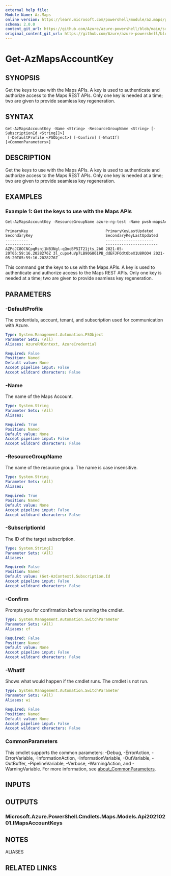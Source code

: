 ```yaml
---
external help file:
Module Name: Az.Maps
online version: https://learn.microsoft.com/powershell/module/az.maps/get-azmapsaccountkey
schema: 2.0.0
content_git_url: https://github.com/Azure/azure-powershell/blob/main/src/Maps/help/Get-AzMapsAccountKey.md
original_content_git_url: https://github.com/Azure/azure-powershell/blob/main/src/Maps/help/Get-AzMapsAccountKey.md
---
```


# Get-AzMapsAccountKey

## SYNOPSIS
Get the keys to use with the Maps APIs.
A key is used to authenticate and authorize access to the Maps REST APIs.
Only one key is needed at a time; two are given to provide seamless key regeneration.

## SYNTAX

```
Get-AzMapsAccountKey -Name <String> -ResourceGroupName <String> [-SubscriptionId <String[]>]
 [-DefaultProfile <PSObject>] [-Confirm] [-WhatIf] [<CommonParameters>]
```

## DESCRIPTION
Get the keys to use with the Maps APIs.
A key is used to authenticate and authorize access to the Maps REST APIs.
Only one key is needed at a time; two are given to provide seamless key regeneration.

## EXAMPLES

### Example 1: Get the keys to use with the Maps APIs
```powershell
Get-AzMapsAccountKey -ResourceGroupName azure-rg-test -Name pwsh-mapsAccount02
```

```output
PrimaryKey                                  PrimaryKeyLastUpdated        SecondaryKey                                SecondaryKeyLastUpdated
----------                                  ---------------------        ------------                                -----------------------
AZPcJC8OCNCpqRsnj1NB3Ngl-qQncBP5IT21jts_2b0 2021-05-20T05:59:16.2028276Z 3l_cups4uVp7LB90G861PB_ddEFJFOdt0beX1U8ROO4 2021-05-20T05:59:16.2028276Z
```

This command get the keys to use with the Maps APIs.
A key is used to authenticate and authorize access to the Maps REST APIs.
Only one key is needed at a time; two are given to provide seamless key regeneration.

## PARAMETERS

### -DefaultProfile
The credentials, account, tenant, and subscription used for communication with Azure.

```yaml
Type: System.Management.Automation.PSObject
Parameter Sets: (All)
Aliases: AzureRMContext, AzureCredential

Required: False
Position: Named
Default value: None
Accept pipeline input: False
Accept wildcard characters: False
```

### -Name
The name of the Maps Account.

```yaml
Type: System.String
Parameter Sets: (All)
Aliases:

Required: True
Position: Named
Default value: None
Accept pipeline input: False
Accept wildcard characters: False
```

### -ResourceGroupName
The name of the resource group.
The name is case insensitive.

```yaml
Type: System.String
Parameter Sets: (All)
Aliases:

Required: True
Position: Named
Default value: None
Accept pipeline input: False
Accept wildcard characters: False
```

### -SubscriptionId
The ID of the target subscription.

```yaml
Type: System.String[]
Parameter Sets: (All)
Aliases:

Required: False
Position: Named
Default value: (Get-AzContext).Subscription.Id
Accept pipeline input: False
Accept wildcard characters: False
```

### -Confirm
Prompts you for confirmation before running the cmdlet.

```yaml
Type: System.Management.Automation.SwitchParameter
Parameter Sets: (All)
Aliases: cf

Required: False
Position: Named
Default value: None
Accept pipeline input: False
Accept wildcard characters: False
```

### -WhatIf
Shows what would happen if the cmdlet runs.
The cmdlet is not run.

```yaml
Type: System.Management.Automation.SwitchParameter
Parameter Sets: (All)
Aliases: wi

Required: False
Position: Named
Default value: None
Accept pipeline input: False
Accept wildcard characters: False
```

### CommonParameters
This cmdlet supports the common parameters: -Debug, -ErrorAction, -ErrorVariable, -InformationAction, -InformationVariable, -OutVariable, -OutBuffer, -PipelineVariable, -Verbose, -WarningAction, and -WarningVariable. For more information, see [about_CommonParameters](http://go.microsoft.com/fwlink/?LinkID=113216).

## INPUTS

## OUTPUTS

### Microsoft.Azure.PowerShell.Cmdlets.Maps.Models.Api20210201.IMapsAccountKeys

## NOTES

ALIASES

## RELATED LINKS

